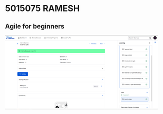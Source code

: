 # 5015075 RAMESH

 ## Agile for beginners
 
<img src = "https://github.com/lgrock007/5015075_Ramesh/blob/master/img/agile_for_beginners_img.png">

